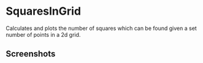 # SquaresInGrid
Calculates and plots the number of squares which can be found given a set number of points in a 2d grid.

## Screenshots

